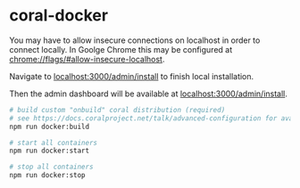 # coral-docker

You may have to allow insecure connections on localhost in order to connect locally. In Goolge Chrome this may be configured at [chrome://flags/#allow-insecure-localhost](chrome://flags/#allow-insecure-localhost).

Navigate to [localhost:3000/admin/install](http://localhost:3000/admin/install/) to finish local installation.

Then the admin dashboard will be available at [localhost:3000/admin/install](http://localhost:3000/admin/).

```sh
# build custom "onbuild" coral distribution (required)
# see https://docs.coralproject.net/talk/advanced-configuration for available build args
npm run docker:build

# start all containers
npm run docker:start

# stop all containers
npm run docker:stop
```

